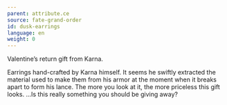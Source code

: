 ```yaml
---
parent: attribute.ce
source: fate-grand-order
id: dusk-earrings
language: en
weight: 0
---
```


Valentine’s return gift from Karna.

Earrings hand-crafted by Karna himself.
It seems he swiftly extracted the material used to make them from his armor at the moment when it breaks apart to form his lance.
The more you look at it, the more priceless this gift looks.
…Is this really something you should be giving away?

